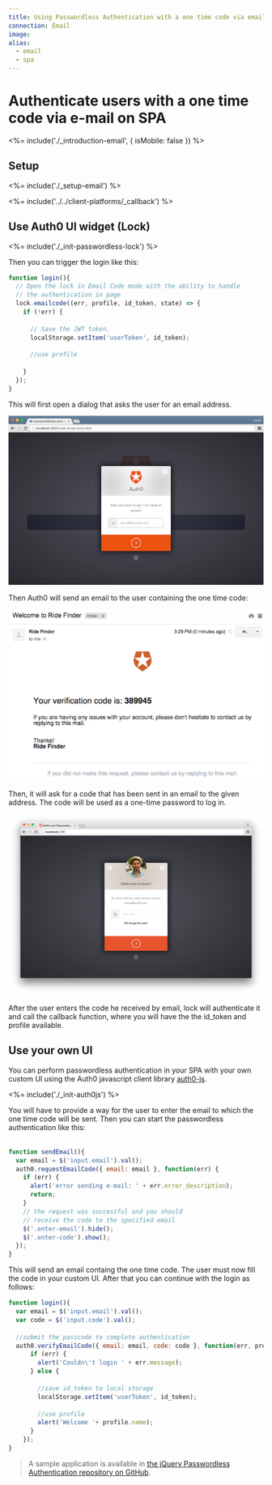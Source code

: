 ```yaml
---
title: Using Passwordless Authentication with a one time code via email on SPA
connection: Email
image:
alias:
  - email
  - spa
---
```


# Authenticate users with a one time code via e-mail on SPA

<%= include('./_introduction-email', { isMobile: false }) %>

## Setup

<%= include('./_setup-email') %>

<%= include('../../client-platforms/_callback') %>

## Use Auth0 UI widget (Lock)

<%= include('./_init-passwordless-lock') %>

Then you can trigger the login like this:

```js
function login(){
  // Open the lock in Email Code mode with the ability to handle
  // the authentication in page
  lock.emailcode((err, profile, id_token, state) => {
    if (!err) {
      
      // Save the JWT token.
      localStorage.setItem('userToken', id_token);
      
      //use profile

    }
  });
}
```

This will first open a dialog that asks the user for an email address. 

![](/media/articles/connections/passwordless/passwordless-email-request-web.png)

Then Auth0 will send an email to the user containing the one time code:

![](/media/articles/connections/passwordless/passwordless-email-receive-code-web.png)

Then, it will ask for a code that has been sent in an email to the given address. The code will be used as a one-time password to log in.

![](/media/articles/connections/passwordless/passwordless-email-enter-code-web.png)

After the user enters the code he received by email, lock will authenticate it and call the callback function, where you will have the the id_token and profile available.

## Use your own UI

You can perform passwordless authentication in your SPA with your own custom UI using the Auth0 javascript client library [auth0-js](/libraries/auth0js).

<%= include('./_init-auth0js') %>

You will have to provide a way for the user to enter the email to which the one time code will be sent. Then you can start the passwordless authentication like this:

```js

function sendEmail(){
  var email = $('input.email').val();
  auth0.requestEmailCode({ email: email }, function(err) {
    if (err) {
      alert('error sending e-mail: ' + err.error_description);
      return;
    }
    // the request was successful and you should 
    // receive the code to the specified email
    $('.enter-email').hide();
    $('.enter-code').show();
  });
}
```

This will send an email containg the one time code. The user must now fill the code in your custom UI. After that you can continue with the login as follows:

```js
function login(){
  var email = $('input.email').val();
  var code = $('input.code').val();

  //submit the passcode to complete authentication
  auth0.verifyEmailCode({ email: email, code: code }, function(err, profile, id_token, access_token) {
      if (err) {
        alert('Couldn\'t login ' + err.message);
      } else {

        //save id_token to local storage
        localStorage.setItem('userToken', id_token);
        
        //use profile
        alert('Welcome '+ profile.name);
      }
    });
}
```
> A sample application is available in [the jQuery Passwordless Authentication repository on GitHub](https://github.com/auth0/auth0-jquery-passwordless-sample).